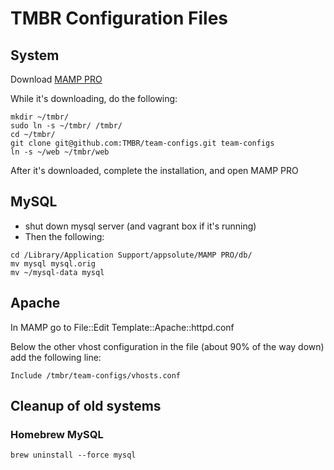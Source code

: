 # TMBR Configuration Files

## System

Download [MAMP PRO](https://www.mamp.info/en/downloads/)

While it's downloading, do the following:

```
mkdir ~/tmbr/
sudo ln -s ~/tmbr/ /tmbr/
cd ~/tmbr/
git clone git@github.com:TMBR/team-configs.git team-configs
ln -s ~/web ~/tmbr/web
```

After it's downloaded, complete the installation, and open MAMP PRO

## MySQL

- shut down mysql server (and vagrant box if it's running)
- Then the following:

```
cd /Library/Application Support/appsolute/MAMP PRO/db/
mv mysql mysql.orig
mv ~/mysql-data mysql
```

## Apache

In MAMP go to File::Edit Template::Apache::httpd.conf

Below the other vhost configuration in the file (about 90% of the way down) add the following line:
```
Include /tmbr/team-configs/vhosts.conf
```

## Cleanup of old systems

### Homebrew MySQL

```
brew uninstall --force mysql
```
